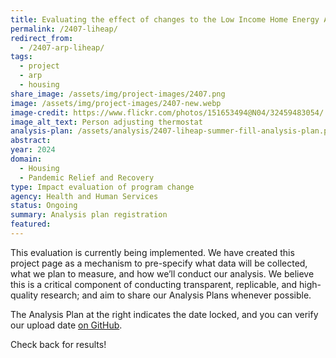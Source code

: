 ```yaml
---
title: Evaluating the effect of changes to the Low Income Home Energy Assistance Program
permalink: /2407-liheap/
redirect_from:
  - /2407-arp-liheap/
tags:
  - project
  - arp
  - housing
share_image: /assets/img/project-images/2407.png
image: /assets/img/project-images/2407-new.webp
image-credit: https://www.flickr.com/photos/151653494@N04/32459483054/
image_alt_text: Person adjusting thermostat
analysis-plan: /assets/analysis/2407-liheap-summer-fill-analysis-plan.pdf
abstract:
year: 2024
domain:
  - Housing
  - Pandemic Relief and Recovery
type: Impact evaluation of program change
agency: Health and Human Services
status: Ongoing
summary: Analysis plan registration
featured:
---
```


This evaluation is currently being implemented. We have created this project page as a mechanism to pre-specify what data will be collected, what we plan to measure, and how we’ll conduct our analysis. We believe this is a critical component of conducting transparent, replicable, and high-quality research; and aim to share our Analysis Plans whenever possible.

The Analysis Plan at the right indicates the date locked, and you can verify our upload date <a class="usa-link usa-link--external" href="https://github.com/gsa-oes/office-of-evaluation-sciences/commits/master/assets/analysis/2407-liheap-summer-fill-analysis-plan.pdf">on GitHub</a>.

Check back for results!
